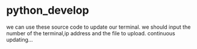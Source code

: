 # python_develop
we can use these source code to update our terminal.
we should input the number of the terminal,ip address and the file to upload.
continuous updating...
